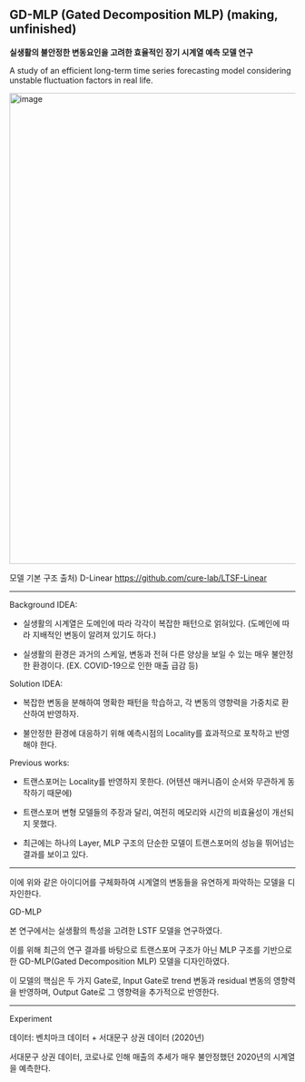 ## GD-MLP (Gated Decomposition MLP) (making, unfinished)

<b>실생활의 불안정한 변동요인을 고려한 효율적인 장기 시계열 예측 모델 연구</b>

A study of an efficient long-term time series forecasting model considering unstable fluctuation factors in real life.

<img width="828" alt="image" src="https://github.com/Reign2121/GD-MLP/assets/121419113/f25be193-601c-4d2f-b014-2e6625b5d907">


모델 기본 구조 출처) D-Linear https://github.com/cure-lab/LTSF-Linear


_______________________

Background IDEA:

- 실생활의 시계열은 도메인에 따라 각각이 복잡한 패턴으로 얽혀있다. (도메인에 따라 지배적인 변동이 알려져 있기도 하다.)

- 실생활의 환경은 과거의 스케일, 변동과 전혀 다른 양상을 보일 수 있는 매우 불안정한 환경이다. (EX. COVID-19으로 인한 매출 급감 등)


Solution IDEA: 

- 복잡한 변동을 분해하여 명확한 패턴을 학습하고, 각 변동의 영향력을 가중치로 환산하여 반영하자.

- 불안정한 환경에 대응하기 위해 예측시점의 Locality를 효과적으로 포착하고 반영해야 한다.


Previous works:

- 트랜스포머는 Locality를 반영하지 못한다. (어텐션 매커니즘이 순서와 무관하게 동작하기 때문에)

- 트랜스포머 변형 모델들의 주장과 달리, 여전히 메모리와 시간의 비효율성이 개선되지 못했다.

- 최근에는 하나의 Layer, MLP 구조의 단순한 모델이 트랜스포머의 성능을 뛰어넘는 결과를 보이고 있다.

_______________________

이에 위와 같은 아이디어를 구체화하여 시계열의 변동들을 유연하게 파악하는 모델을 디자인한다. 

GD-MLP

본 연구에서는 실생활의 특성을 고려한 LSTF 모델을 연구하였다.

이를 위해 최근의 연구 결과를 바탕으로 트랜스포머 구조가 아닌 MLP 구조를 기반으로 한 GD-MLP(Gated Decomposition MLP) 모델을 디자인하였다. 

이 모델의 핵심은 두 가지 Gate로, 
Input Gate로 trend 변동과 residual 변동의 영향력을 반영하며, Output Gate로 그 영향력을 추가적으로 반영한다. 

________________________

Experiment

데이터: 벤치마크 데이터 + 서대문구 상권 데이터 (2020년)

서대문구 상권 데이터, 코로나로 인해 매출의 추세가 매우 불안정했던 2020년의 시계열을 예측한다.
